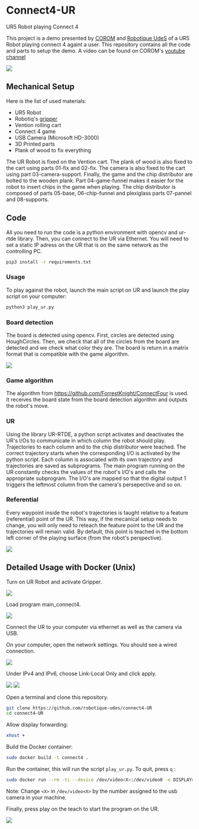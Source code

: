 # Connect4-UR
UR5 Robot playing Connect 4

This project is a demo presented by [COROM](https://corom.ca/en/) and [Robotique UdeS](https://robotiqueudes.ca/) of a UR5 Robot playing connect 4 againt a user. This repository contains all the code and parts to setup the demo. A video can be found on COROM's [youtube channel](https://www.youtube.com/channel/UCWvofj-kaz6MWmn6LcGPxmg/videos)

![](imgs/photo.jpeg)

## Mechanical Setup
Here is the list of used materials:
- UR5 Robot
- Robotiq's [gripper](https://robotiq.com/fr/produits/main-adaptative-a-2-doigts-2f85-140)
- Vention rolling cart
- Connect 4 game
- USB Camera (Microsoft HD-3000)
- 3D Printed parts
- Plank of wood to fix everything  

The UR Robot is fixed on the Vention cart. The plank of wood is also fixed to the cart using parts 01-fix and 02-fix.
The camera is also fixed to the cart using part 03-camera-support.
Finally, the game and the chip distributor are bolted to the wooden plank. Part 04-game-funnel makes it easier for the robot to insert chips in the game when playing. The chip distributor is composed of parts 05-base, 06-chip-funnel and plexiglass parts 07-pannel and 08-supports.

## Code

All you need to run the code is a python environment with opencv and ur-rtde library. Then, you can connect to the UR via Ethernet. You will need to set a static IP adress on the UR that is on the same network as the controlling PC.

```bash
pip3 install -r requirements.txt
```
### Usage

To play against the robot, launch the main script on UR and launch the play script on your computer:

```bash
python3 play_ur.py
```

### Board detection
The board is detected using opencv. First, circles are detected using HoughCircles. Then, we check that all of the circles from the board are detected and we check what color they are. The board is return in a matrix format that is compatible with the game algorithm.

![](imgs/board.png)


### Game algorithm
The algorithm from https://github.com/ForrestKnight/ConnectFour is used. It receives the board state from the board detection algorithm and outputs the robot's move.

### UR
Using the library UR-RTDE, a python script activates and deactivates the UR's I/Os to communicate in which column the robot should play. Trajectories to each column and to the chip distributor were teached. The correct trajectory starts when the corresponding I/O is activated by the python script. Each column is associated with its own trajectory and trajectories are saved as subprograms. The main program running on the UR constantly checks the values of the robot's I/O's and calls the appropriate subprogram. The I/O's are mapped so that the digital output 1 triggers the leftmost column from the camera's persepective and so on. 

### Referential
Every waypoint inside the robot's trajectories is taught relative to a feature (referential) point of the UR. This way, if the mecanical setup needs to change, you will only need to reteach the feature point to the UR and the trajectories will remain valid. By default, this point is teached in the bottom left corner of the playing surface (from the robot's perspective).

![](imgs/referential_UR.jpg)

## Detailed Usage with Docker (Unix)

Turn on UR Robot and activate Gripper.

![](imgs/ur-1.jpg)

Load program main_connect4.

![](imgs/ur-2.jpg)

Connect the UR to your computer via ethernet as well as the camera via USB.

On your computer, open the network settings. You should see a wired connection.

![](imgs/network-1.jpg)

Under IPv4 and IPv6, choose Link-Local Only and click apply.

![](imgs/network-2.jpg)
![](imgs/network-3.jpg)

Open a terminal and clone this repository.

```bash
git clone https://github.com/robotique-udes/connect4-UR
cd connect4-UR
```

Allow display forwarding: 

```bash
xhost +
```

Build the Docker container:
```bash
sudo docker build -t connect4 .
```

Run the container, this will run the script `play_ur.py`. To quit, press `q` :
```bash
sudo docker run --rm -ti --device /dev/video<X>:/dev/video0 -e DISPLAY=$DISPLAY --net=host --ipc=host -v /tmp/.X11-unix:/tmp/.X11-unix connect4
```

Note: Change `<X>` in `/dev/video<X>` by the number assigned to the usb camera in your machine.

Finally, press play on the teach to start the program on the UR.

![](imgs/ur-3.jpg)


